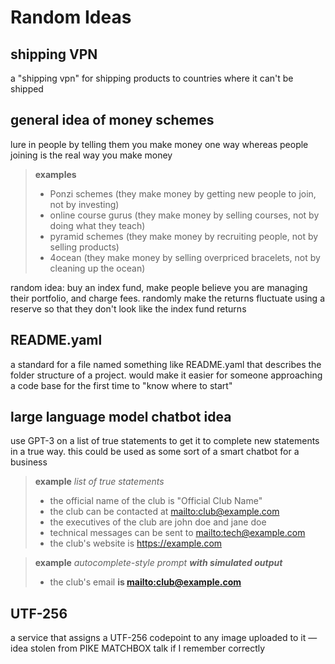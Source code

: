 # Random Ideas

## shipping VPN

a "shipping vpn" for shipping products to countries where it can't be shipped

## general idea of money schemes

lure in people by telling them you make money one way whereas people joining is the real way you make money

> **examples**
>
> - Ponzi schemes (they make money by getting new people to join, not by investing)
> - online course gurus (they make money by selling courses, not by doing what they teach)
> - pyramid schemes (they make money by recruiting people, not by selling products)
> - 4ocean (they make money by selling overpriced bracelets, not by cleaning up the ocean)

random idea: buy an index fund, make people believe you are managing their portfolio, and charge fees. randomly make the returns fluctuate using a reserve so that they don't look like the index fund returns

## README.yaml

a standard for a file named something like README.yaml that describes the folder structure of a project. would make it easier for someone approaching a code base for the first time to "know where to start"

## large language model chatbot idea

use GPT-3 on a list of true statements to get it to complete new statements in a true way. this could be used as some sort of a smart chatbot for a business

> **example** _list of true statements_
>
> - the official name of the club is "Official Club Name"
> - the club can be contacted at <mailto:club@example.com>
> - the executives of the club are john doe and jane doe
> - technical messages can be sent to <mailto:tech@example.com>
> - the club's website is <https://example.com>

> **example** _autocomplete-style prompt **with simulated output**_
>
> - the club's email **is <mailto:club@example.com>**

## UTF-256

a service that assigns a UTF-256 codepoint to any image uploaded to it &mdash; idea stolen from PIKE MATCHBOX talk if I remember correctly
